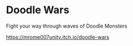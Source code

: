 # Doodle Wars

Fight your way through waves of Doodle Monsters

https://mrome007unity.itch.io/doodle-wars
